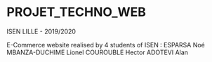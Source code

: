 # PROJET_TECHNO_WEB 
ISEN LILLE - 2019/2020

E-Commerce website realised by 4 students of ISEN :
    ESPARSA Noé
    MBANZA-DUCHIME Lionel
    COUROUBLE Hector
    ADOTEVI Alan

